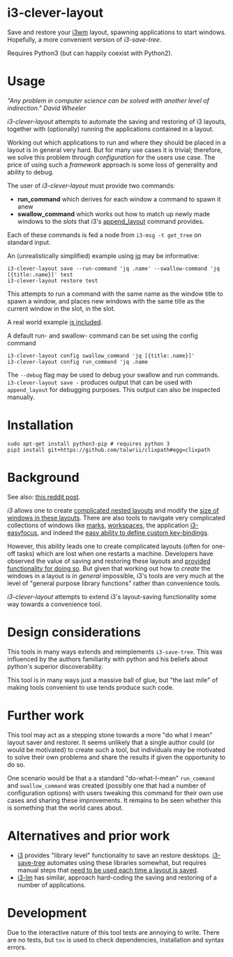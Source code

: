 # i3-clever-layout

Save and restore your [i3wm](https://i3wm.org/) layout, spawning applications to start windows.
Hopefully, a more convenient version of *i3-save-tree*.

Requires Python3 (but can happily coexist with Python2).

# Usage

*"Any problem in computer science can be solved with another level of indirection."
       David Wheeler*

*i3-clever-layout* attempts to automate the saving and restoring of i3 layouts, together with (optionally) running the applications contained in a layout.

Working out which applications to run and where they should be placed in a layout is in general very hard. But for many use cases it is trivial; therefore, we solve this problem through *configuration* for the users use case. The price of using such a *framework* approach is some loss of generality and ability to debug.

The user of *i3-clever-layout* must provide two commands:

* **run_command** which derives for each window a command to spawn it anew
* **swallow_command** which works out how to match up newly made windows to the *slots* that i3's [append_layout](https://i3wm.org/docs/layout-saving.html#_append_layout_command) command provides.

Each of these commands is fed a node from `i3-msg -t get_tree` on standard input.

An (unrealistically simplified) example using [jq](https://stedolan.github.io/jq/) may be informative:

```
i3-clever-layout save --run-command 'jq .name' --swallow-command 'jq [{title:.name}]' test
i3-clever-layout restore test
```

This attempts to run a command with the same name as the window title to spawn a window, and places new windows with the same title as the current window in the slot, in the slot.

A real world example [is included](examples/i3-layout-guess).

A default run- and swallow- command can be set using the config command

```
i3-clever-layout config swallow_command 'jq [{title:.name}]'
i3-clever-layout config run_command 'jq .name
```

The `--debug` flag may be used to debug your swallow and run commands.
`i3-clever-layout save -` produces output that can be used with `append_layout` for debugging purposes. This output can also be inspected manually.

# Installation

```
sudo apt-get install python3-pip # requires python 3
pip3 install git+https://github.com/talwrii/clixpath#egg=clixpath
```

# Background

See also: [this reddit post](https://www.reddit.com/r/i3wm/comments/7j4siz/state_of_the_art_for_i3savetree/).

*i3* allows one to create [complicated nested layouts](https://i3wm.org/docs/tree-migrating.html#_tree) and modify the [size of windows in these layouts](https://i3wm.org/docs/userguide.html#_resizing). There are also tools to navigate very complicated collections of windows like [marks](https://i3wm.org/docs/userguide.html#vim_like_marks), [workspaces](https://i3wm.org/docs/userguide.html#_using_workspaces), the application [i3-easyfocus](https://github.com/cornerman/i3-easyfocus), and indeed the [easy ability to define custom key-bindings](https://i3wm.org/docs/userguide.html#keybindings).

However, this ability leads one to create complicated layouts (often for one-off tasks)
which are lost when one restarts a machine. 
Developers have observed the value of saving and restoring these layouts and [provided functionality for doing so](https://i3wm.org/docs/layout-saving.html). But given that working out how to *create* the windows in a layout is *in general* impossible, i3's tools are very much at the level of "general purpose library functions" rather than convenience tools.

*i3-clever-layout* attempts to extend i3's layout-saving functionality some way towards a convenience tool.

# Design considerations

This tools in many ways extends and reimplements `i3-save-tree`. This was influenced by the authors familiarity with python and his beliefs about python's superior discoverability.

This tool is in many ways just a massive ball of glue, but "the last mile" of making tools convenient to use tends produce such code.

# Further work

This tool may act as a stepping stone towards a more "do what I mean" layout saver and restorer.
It seems unlikely that a single author could (or would be motivated) to create such a tool, but individuals may be motivated to solve their own problems and share the results if given the opportunity to do so.

One scenario would be that a a standard "do-what-I-mean" `run_command` and `swallow_command` was created (possibly one that had a number of configuration options) with users tweaking this command for their own use cases and sharing these improvements. It remains to be seen whether this is something that the world cares about.

# Alternatives and prior work

* [i3](https://github.com/i3/i3) provides "library level" functionality to save an restore desktops. [i3-save-tree](https://i3wm.org/docs/layout-saving.html) automates using these libraries somewhat, but requires manual steps that [need to be used each time a layout is saved](https://www.reddit.com/r/i3wm/comments/7j4siz/state_of_the_art_for_i3savetree/dr3qwq5/).
* [i3-lm](https://github.com/borysn/i3-lm) has similar, approach hard-coding the saving and restoring of a number of applications.

# Development

Due to the interactive nature of this tool tests are annoying to write.
There are no tests, but `tox` is used to check dependencies, installation and syntax errors.
